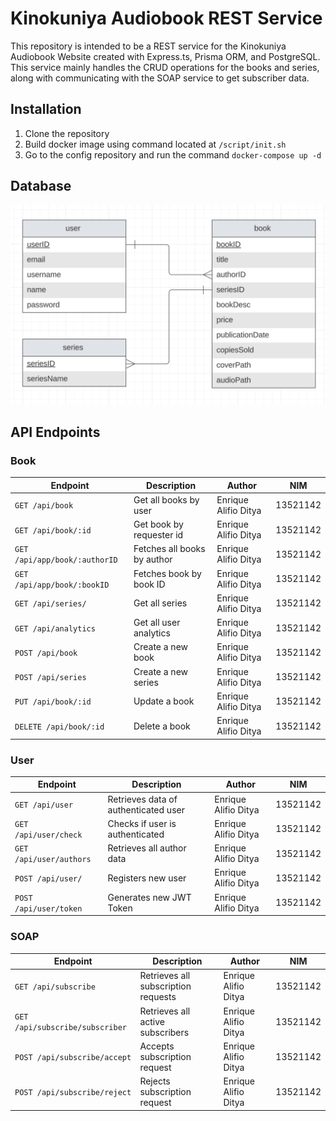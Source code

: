 # Kinokuniya Audiobook REST Service

This repository is intended to be a REST service for the Kinokuniya Audiobook Website created with Express.ts, Prisma ORM, and PostgreSQL. This service mainly handles the CRUD operations for the books and series, along with communicating with the SOAP service to get subscriber data.

## Installation
1. Clone the repository
2. Build docker image using command located at `/script/init.sh`
3. Go to the config repository and run the command `docker-compose up -d`

## Database
![Database](./screenshots/rest-database.png)

## API Endpoints
### Book
Endpoint | Description | Author | NIM
--- | --- | --- | ---
`GET /api/book` | Get all books by user | Enrique Alifio Ditya | 13521142
`GET /api/book/:id` | Get book by requester id | Enrique Alifio Ditya | 13521142
`GET /api/app/book/:authorID` | Fetches all books by author | Enrique Alifio Ditya | 13521142
`GET /api/app/book/:bookID` | Fetches book by book ID | Enrique Alifio Ditya | 13521142
`GET /api/series/` | Get all series | Enrique Alifio Ditya | 13521142
`GET /api/analytics` | Get all user analytics | Enrique Alifio Ditya | 13521142
`POST /api/book` | Create a new book | Enrique Alifio Ditya | 13521142
`POST /api/series` | Create a new series | Enrique Alifio Ditya | 13521142
`PUT /api/book/:id` | Update a book | Enrique Alifio Ditya | 13521142
`DELETE /api/book/:id` | Delete a book | Enrique Alifio Ditya | 13521142

### User
Endpoint | Description | Author | NIM
--- | --- | --- | ---
`GET /api/user` | Retrieves data of authenticated user | Enrique Alifio Ditya | 13521142
`GET /api/user/check` | Checks if user is authenticated | Enrique Alifio Ditya | 13521142
`GET /api/user/authors` | Retrieves all author data | Enrique Alifio Ditya | 13521142
`POST /api/user/` | Registers new user | Enrique Alifio Ditya | 13521142
`POST /api/user/token` | Generates new JWT Token | Enrique Alifio Ditya | 13521142

### SOAP
Endpoint | Description | Author | NIM
--- | --- | --- | ---
`GET /api/subscribe` | Retrieves all subscription requests | Enrique Alifio Ditya | 13521142
`GET /api/subscribe/subscriber` | Retrieves all active subscribers | Enrique Alifio Ditya | 13521142
`POST /api/subscribe/accept` | Accepts subscription request | Enrique Alifio Ditya | 13521142
`POST /api/subscribe/reject` | Rejects subscription request | Enrique Alifio Ditya | 13521142
